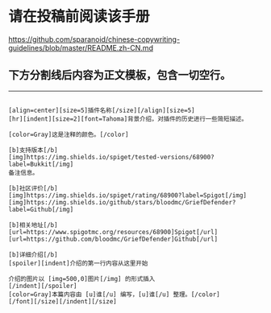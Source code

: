 # 请在投稿前阅读该手册
https://github.com/sparanoid/chinese-copywriting-guidelines/blob/master/README.zh-CN.md

## 下方分割线后内容为正文模板，包含一切空行。
---
```

[align=center][size=5]插件名称[/size][/align][size=5]
[hr][indent][size=2][font=Tahoma]背景介绍，对插件的历史进行一些简短描述。

[color=Gray]这是注释的颜色。[/color]

[b]支持版本[/b]
[img]https://img.shields.io/spiget/tested-versions/68900?label=Bukkit[/img]
备注信息。

[b]社区评价[/b]
[img]https://img.shields.io/spiget/rating/68900?label=Spigot[/img]  [img]https://img.shields.io/github/stars/bloodmc/GriefDefender?label=Github[/img]

[b]相关地址[/b]
[url=https://www.spigotmc.org/resources/68900]Spigot[/url] [url=https://github.com/bloodmc/GriefDefender]Github[/url]

[b]详细介绍[/b]
[spoiler][indent]介绍的第一行内容从这里开始

介绍的图片以 [img=500,0]图片[/img] 的形式插入
[/indent][/spoiler]
[color=Gray]本篇内容由 [u]谁[/u] 编写，[u]谁[/u] 整理。[/color]
[/font][/size][/indent][/size]
```
